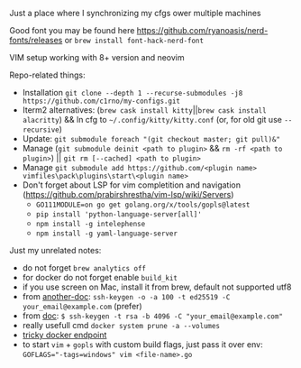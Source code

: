 Just a place where I synchronizing my cfgs ower multiple machines

Good font you may be found here https://github.com/ryanoasis/nerd-fonts/releases
 or `brew install font-hack-nerd-font`

VIM setup working with 8+ version and neovim

Repo-related things:
- Installation `git clone --depth 1 --recurse-submodules -j8 https://github.com/c1rno/my-configs.git`
- Iterm2 alternatives: (`brew cask install kitty`||`brew cask install alacritty`) && ln cfg to `~/.config/kitty/kitty.conf`
  (or, for old git use `--recursive`)
- Update: `git submodule foreach "(git checkout master; git pull)&"`
- Manage (`git submodule deinit <path to plugin>` && `rm -rf <path to plugin>`) ||
  `git rm [--cached] <path to plugin>`
- Manage `git submodule add https://github.com/<plugin name> vimfiles\pack\plugins\start\<plugin name>`
- Don't forget about LSP for vim completition and navigation (https://github.com/prabirshrestha/vim-lsp/wiki/Servers)
  - `GO111MODULE=on go get golang.org/x/tools/gopls@latest`
  - `pip install 'python-language-server[all]'`
  - `npm install -g intelephense`
  - `npm install -g yaml-language-server`

Just my unrelated notes:
- do not forget `brew analytics off`
- for docker do not forget enable `build_kit`
- if you use screen on Mac, install it from brew, default not supported utf8
- from [another-doc](https://medium.com/risan/upgrade-your-ssh-key-to-ed25519-c6e8d60d3c54):
  `ssh-keygen -o -a 100 -t ed25519 -C your_email@example.com` (prefer)
- from [doc](https://help.github.com/en/articles/generating-a-new-ssh-key-and-adding-it-to-the-ssh-agent):
  `$ ssh-keygen -t rsa -b 4096 -C "your_email@example.com"`
- really usefull cmd `docker system prune -a --volumes`
- [tricky docker endpoint](https://github.com/bufferings/docker-access-host/blob/master/docker-entrypoint.sh)
- to start `vim` + `gopls` with custom build flags, just pass it over env:
  `GOFLAGS="-tags=windows" vim <file-name>.go`


